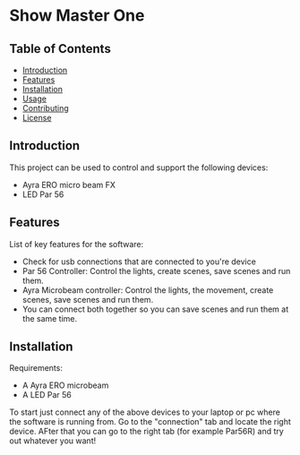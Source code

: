 # Show Master One


## Table of Contents
- [Introduction](#introduction)
- [Features](#features)
- [Installation](#installation)
- [Usage](#usage)
- [Contributing](#contributing)
- [License](#license)

## Introduction

This project can be used to control and support the following devices:
- Ayra ERO micro beam FX
- LED Par 56

## Features

List of key features for the software:

- Check for usb connections that are connected to you're device
- Par 56 Controller: Control the lights, create scenes, save scenes and run them.
- Ayra Microbeam controller: Control the lights, the movement, create scenes, save scenes and run them.
- You can connect both together so you can save scenes and run them at the same time.

## Installation

Requirements:

- A Ayra ERO microbeam
- A LED Par 56

To start just connect any of the above devices to your laptop or pc where the software is running from.
Go to the "connection" tab and locate the right device.
AFter that you can go to the right tab (for example Par56R) and try out whatever you want!
